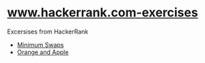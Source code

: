 # www.hackerrank.com-exercises
Excersises from HackerRank

* [Minimum Swaps](https://github.com/concongo/hackerank-exercises/tree/master/minimunSwaps)
* [Orange and Apple](https://github.com/concongo/hackerank-exercises/tree/master/orangesAndApples)
